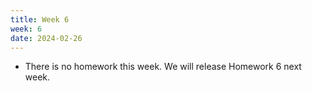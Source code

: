 ```yaml
---
title: Week 6
week: 6
date: 2024-02-26
---
```


- There is no homework this week. We will release Homework 6 next week.

